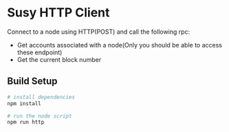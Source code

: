 # Susy HTTP Client

Connect to a node using HTTP(POST) and call the following rpc:
- Get accounts associated with a node(Only you should be able to access these endpoint)
- Get the current block number


## Build Setup

``` bash
# install dependencies
npm install

# run the node script
npm run http

```
